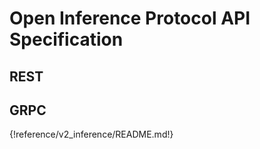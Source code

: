 # Open Inference Protocol API Specification

## REST

<swagger-ui src="https://raw.githubusercontent.com/kserve/open-inference-protocol/main/specification/protocol/open_inference_rest.yaml"/>

## GRPC

{!reference/v2_inference/README.md!}
